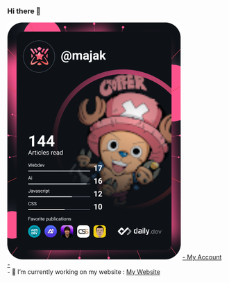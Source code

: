 ### Hi there 👋
<div id="DevCard">
  <a href="https://app.daily.dev/majak"><img src="https://github.com/Majak0/Majak0/blob/main/devcard.svg" width="400" alt="Maxime Jacquot's Dev Card"/></a>
  <a href="https://app.daily.dev/majak">- My Account -</a>
</div>

<div id="infos">
  <div>
    - 🔭 I’m currently working on my website :
    <a href="https://majaktwitch.000webhostapp.com/"> My Website </a>
  </div>
</div>
<!--
**Majak0/Majak0** is a ✨ _special_ ✨ repository because its `README.md` (this file) appears on your GitHub profile.

Here are some ideas to get you started:

- 🔭 I’m currently working on ...
- 🌱 I’m currently learning ...
- 👯 I’m looking to collaborate on ...
- 🤔 I’m looking for help with ...
- 💬 Ask me about ...
- 📫 How to reach me: ...
- 😄 Pronouns: ...
- ⚡ Fun fact: ...
-->
